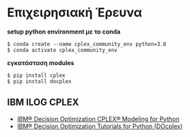 # Επιχειρησιακή Έρευνα

**setup python environment με το conda**

```
$ conda create --name cplex_community_env python=3.8
$ conda activate cplex_community_env
```

**εγκατάσταση modules**

```
$ pip install cplex
$ pip install docplex
```


## IBM ILOG CPLEX
* [IBM® Decision Optimization CPLEX® Modeling for Python](http://ibmdecisionoptimization.github.io/docplex-doc/)
* [IBM® Decision Optimization Tutorials for Python (DOcplex)](https://github.com/IBMDecisionOptimization/tutorials)